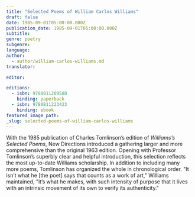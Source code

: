```yaml
---
title: "Selected Poems of William Carlos Williams"
draft: false
date: 1985-09-01T05:00:00.000Z
publication_date: 1985-09-01T05:00:00.000Z
subtitle:
genre: poetry
subgenre:
language:
author:
  - author/william-carlos-williams.md
translator:

editor:

editions:
  - isbn: 9780811209588
    binding: paperback
  - isbn: 9780811223423
    binding: ebook
featured_image_path:
_slug: selected-poems-of-william-carlos-williams
---
```


With the 1985 publication of Charles Tomlinson’s edition of _Williams’s Selected Poems_, New Directions introduced a gathering larger and more comprehensive than the original 1963 edition. Opening with Professor Tomlinson’s superbly clear and helpful introduction, this selection reflects the most up-to-date Williams scholarship. In addition to including many more poems, Tomlinson has organized the whole in chronological order. "It isn’t what he [the poet] says that counts as a work of art," Williams maintained, "it’s what he makes, with such intensity of purpose that it lives with an intrinsic movement of its own to verify its authenticity."


